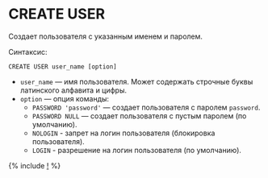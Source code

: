 # CREATE USER

Создает пользователя с указанным именем и паролем.

Синтаксис:

```yql
CREATE USER user_name [option]
```

* `user_name` — имя пользователя. Может содержать строчные буквы латинского алфавита и цифры.
* `option` — опция команды:
  * `PASSWORD 'password'` — создает пользователя с паролем `password`.
  * `PASSWORD NULL` — создает пользователя с пустым паролем (по умолчанию).  
  * `NOLOGIN` - запрет на логин пользователя (блокировка пользователя).
  * `LOGIN` - разрешение на логин пользователя (по умолчанию).

{% include [!](../../../_includes/do-not-create-users-in-ldap.md) %}
